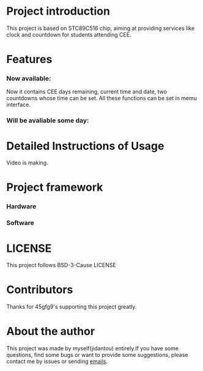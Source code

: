 # Project introduction
This project is based on STC89C516 chip, aiming at providing services like clock and countdown for students attending CEE.

# Features
### Now available:
Now it contains CEE days remaining, current time and date, two countdowns whose time can be set. All these functions can be set in memu interface.
### Will be avaliable some day:

# Detailed Instructions of Usage
Video is making.

# Project framework
### Hardware
### Software

# LICENSE
This project follows BSD-3-Cause LICENSE

# Contributors
Thanks for 45gfg9's supporting this project greatly.

# About the author
This project was made by myself(jidantou) entirely.If you have some questions, find some bugs or want to provide some suggestions, please contact me by issues or sending [emails](3471699070@qq.com).